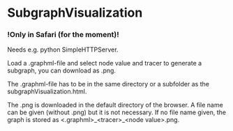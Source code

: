 # SubgraphVisualization

### !Only in Safari (for the moment)!
Needs e.g. python SimpleHTTPServer.

Load a .graphml-file and select node value and tracer to generate a subgraph, you can download as .png.

The .graphml-file has to be in the same directory or a subfolder as the subgraphVisualization.html.

The .png is downloaded in the default directory of the browser. A file name can be given (without .png) but it is not necessary. If no file name given, the graph is stored as <.graphml\>\_\<tracer\>\_\<node value\>.png.